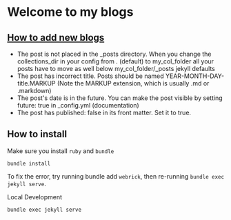 # Welcome to my blogs
## [How to add new blogs][1]
- The post is not placed in the _posts directory.
When you change the collections_dir in your config from . (default) to my_col_folder all your posts have to move as well below my_col_folder/_posts jekyll defaults
- The post has incorrect title. Posts should be named YEAR-MONTH-DAY-title.MARKUP (Note the MARKUP extension, which is usually .md or .markdown)
- The post's date is in the future. You can make the post visible by setting future: true in _config.yml (documentation)
- The post has published: false in its front matter. Set it to true.

## How to install

Make sure you install `ruby` and `bundle` 

```
bundle install
```
To fix the error, try running bundle add `webrick`, then re-running `bundle exec jekyll serve`.

Local Development

``` bash
bundle exec jekyll serve 
```


[1]: <https://stackoverflow.com/questions/30625044jekyll-post-not-generated> "Jekyll post generated"